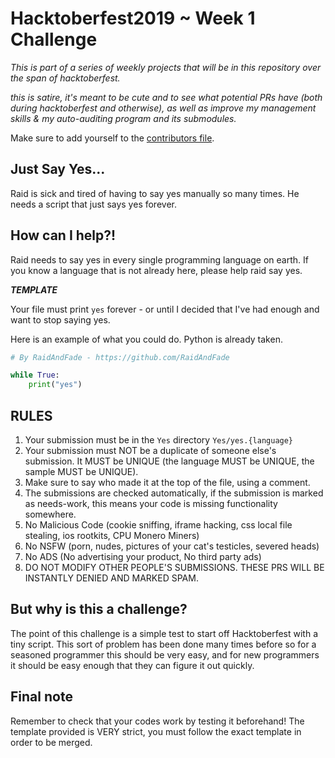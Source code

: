# Hacktoberfest2019 ~ Week 1 Challenge

*This is part of a series of weekly projects that will be in this repository over the span of hacktoberfest.*

*this is satire, it's meant to be cute and to see what potential PRs have (both during hacktoberfest and otherwise), as well as improve my management skills & my auto-auditing program and its submodules.*


Make sure to add yourself to the [contributors file](https://github.com/RaidAndFade/Hacktoberfest2019/blob/master/contributors.md).

## Just Say Yes...

Raid is sick and tired of having to say yes manually so many times. He needs a script that just says yes forever. 

## How can I help?!

Raid needs to say yes in every single programming language on earth. If you know a language that is not already here, please help raid say yes.

***TEMPLATE***

Your file must print ``yes`` forever - or until I decided that I've had enough and want to stop saying yes.

Here is an example of what you could do. Python is already taken.

```python
# By RaidAndFade - https://github.com/RaidAndFade

while True:
    print("yes")
```

## RULES 

1. Your submission must be in the `Yes` directory `Yes/yes.{language}`
2. Your submission must NOT be a duplicate of someone else's submission. It MUST be UNIQUE (the language MUST be UNIQUE, the sample MUST be UNIQUE).
3. Make sure to say who made it at the top of the file, using a comment.
4. The submissions are checked automatically, if the submission is marked as needs-work, this means your code is missing functionality somewhere.
5. No Malicious Code (cookie sniffing, iframe hacking, css local file stealing, ios rootkits, CPU Monero Miners)
6. No NSFW (porn, nudes, pictures of your cat's testicles, severed heads)
7. No ADS (No advertising your product, No third party ads)
8. DO NOT MODIFY OTHER PEOPLE'S SUBMISSIONS. THESE PRS WILL BE INSTANTLY DENIED AND MARKED SPAM.

## But why is this a challenge?

The point of this challenge is a simple test to start off Hacktoberfest with a tiny script. This sort of problem has been done many times before so for a seasoned programmer this should be very easy, and for new programmers it should be easy enough that they can figure it out quickly.

## Final note

Remember to check that your codes work by testing it beforehand! The template provided is VERY strict, you must follow the exact template in order to be merged.
